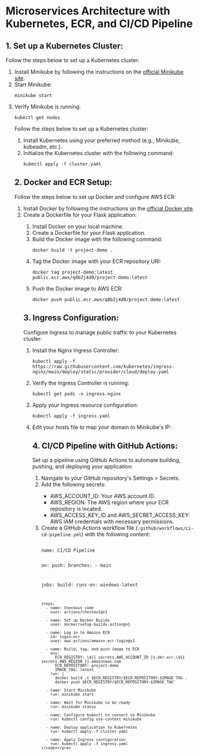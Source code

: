 
<body>
  <h1>Microservices Architecture with Kubernetes, ECR, and CI/CD Pipeline</h1>

  <h2>1. Set up a Kubernetes Cluster:</h2>
  
  <p>Follow the steps below to set up a Kubernetes cluster:</p>
  <ol>
    <li>Install Minikube by following the instructions on the <a href="https://minikube.sigs.k8s.io/docs/start/">official Minikube site</a>.</li>
    <li>Start Minikube:</li>
    <pre><code>minikube start</code></pre>
    <li>Verify Minikube is running:</li>
    <pre><code>kubectl get nodes</code></pre>
  <p>Follow the steps below to set up a Kubernetes cluster:</p>
  <ol>
    <li>Install Kubernetes using your preferred method (e.g., Minikube, kubeadm, etc.).</li>
    <li>Initialize the Kubernetes cluster with the following command:</li>
    <pre><code>kubectl apply -f cluster.yaml</code></pre>
  </ol>

  <h2>2. Docker and ECR Setup:</h2>
  <p>Follow the steps below to set up Docker and configure AWS ECR:</p>
  
  <ol>
    <li>Install Docker by following the instructions on the <a href="https://docs.docker.com/get-docker/">official Docker site</a>.</li>
    <li>Create a Dockerfile for your Flask application:</li>
  <ol>
    <li>Install Docker on your local machine.</li>
    <li>Create a Dockerfile for your Flask application.</li>
    <li>Build the Docker image with the following command:</li>
    <pre><code>docker build -t project-demo .</code></pre>
    <li>Tag the Docker image with your ECR repository URI:</li>
    <pre><code>docker tag project-demo:latest public.ecr.aws/q8b2j4d8/project-demo:latest</code></pre>
    <li>Push the Docker image to AWS ECR:</li>
    <pre><code>docker push public.ecr.aws/q8b2j4d8/project-demo:latest</code></pre>
  </ol>

  <h2>3. Ingress Configuration:</h2>
  <p>Configure Ingress to manage public traffic to your Kubernetes cluster:</p>
  <ol>
    <li>Install the Nginx Ingress Controller:</li>
    <pre><code>kubectl apply -f https://raw.githubusercontent.com/kubernetes/ingress-nginx/main/deploy/static/provider/cloud/deploy.yaml</code></pre>
    <li>Verify the Ingress Controller is running:</li>
    <pre><code>kubectl get pods -n ingress-nginx</code></pre>
    <li>Apply your Ingress resource configuration:</li>
    <pre><code>kubectl apply -f ingress.yaml</code></pre>
    <li>Edit your hosts file to map your domain to Minikube's IP:</li>
    
   <h2>4. CI/CD Pipeline with GitHub Actions:</h2>
  <p>Set up a pipeline using GitHub Actions to automate building, pushing, and deploying your application:</p>
  <ol>
    <li>Navigate to your GitHub repository's Settings > Secrets.</li>
    <li>Add the following secrets:</li>
    <ul>
      <li>AWS_ACCOUNT_ID: Your AWS account ID.</li>
      <li>AWS_REGION: The AWS region where your ECR repository is located.</li>
      <li>AWS_ACCESS_KEY_ID and AWS_SECRET_ACCESS_KEY: AWS IAM credentials with necessary permissions.</li>
    </ul>
    <li>Create a GitHub Actions workflow file (<code>.github/workflows/ci-cd-pipeline.yml</code>) with the following content:</li>
    <pre><code>
name: CI/CD Pipeline

on:
  push:
    branches:
      - main

jobs:
  build:
    runs-on: windows-latest

    steps:
      - name: Checkout code
        uses: actions/checkout@v2

      - name: Set up Docker Buildx
        uses: docker/setup-buildx-action@v1

      - name: Log in to Amazon ECR
        id: login-ecr
        uses: aws-actions/amazon-ecr-login@v1
        
      - name: Build, tag, and push image to ECR
        env:
          ECR_REGISTRY: \${{ secrets.AWS_ACCOUNT_ID }}.dkr.ecr.\${{ secrets.AWS_REGION }}.amazonaws.com
          ECR_REPOSITORY: project-demo
          IMAGE_TAG: latest
        run: |
          docker build -t $ECR_REGISTRY/$ECR_REPOSITORY:$IMAGE_TAG .
          docker push $ECR_REGISTRY/$ECR_REPOSITORY:$IMAGE_TAG

      - name: Start Minikube
        run: minikube start

      - name: Wait for Minikube to be ready
        run: minikube status

      - name: Configure kubectl to connect to Minikube
        run: kubectl config use-context minikube

      - name: Deploy application to Kubernetes
        run: kubectl apply -f cluster.yaml

      - name: Apply Ingress configuration
        run: kubectl apply -f ingress.yaml
    </code></pre>
  </ol>
 
</body>
</html>
